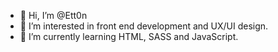 - 👋 Hi, I’m @Ett0n
- 👀 I’m interested in front end development and UX/UI design.
- 🌱 I’m currently learning HTML, SASS and JavaScript.

<!---
Ett0n/Ett0n is a ✨ special ✨ repository because its `README.md` (this file) appears on your GitHub profile.
You can click the Preview link to take a look at your changes.
--->
